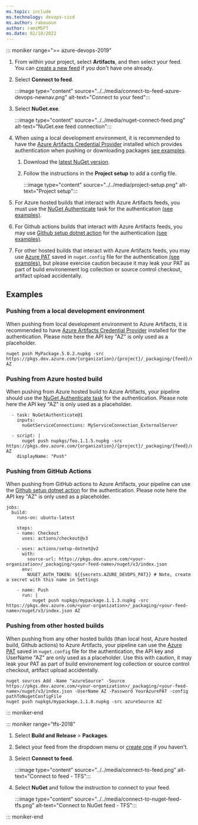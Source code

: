 ```yaml
---
ms.topic: include
ms.technology: devops-cicd
ms.author: rabououn
author: ramiMSFT
ms.date: 02/18/2022
---
```


::: moniker range=">= azure-devops-2019"

1. From within your project, select **Artifacts**, and then select your feed. You can [create a new feed](../../get-started-nuget.md#create-a-feed) if you don't have one already. 

1. Select **Connect to feed**.

    :::image type="content" source="../../media/connect-to-feed-azure-devops-newnav.png" alt-text="Connect to your feed":::

1. Select **NuGet.exe**.

    :::image type="content" source="../../media/nuget-connect-feed.png" alt-text="NuGet.exe feed connection":::

1. When using a local development environment, it is recommended to have the [Azure Artifacts Credential Provider](https://github.com/microsoft/artifacts-credprovider) installed which provides authentication when pushing or downloading packages [see examples](#examples).

    1. Download the [latest NuGet version](https://www.nuget.org/downloads).

    1. Follow the instructions in the **Project setup** to add a config file. 

        :::image type="content" source="../../media/project-setup.png" alt-text="Project setup":::

1. For Azure hosted builds that interact with Azure Artifacts feeds, you must use the [NuGet Authenticate](https://docs.microsoft.com/azure/devops/pipelines/tasks/package/nuget-authenticate) task for the authentication [(see examples)](#examples).

1. For Github actions builds that interact with Azure Artifacts feeds, you may use [Github setup dotnet action](https://github.com/actions/setup-dotnet) for the authentication [(see examples)](#examples).

1. For other hosted builds that interact with Azure Artifacts feeds, you may use [Azure PAT]([url](https://docs.microsoft.com/en-us/azure/devops/organizations/accounts/use-personal-access-tokens-to-authenticate?view=azure-devops&tabs=Windows)) saved in `nuget.config` file for the authentication [(see examples)](#examples), but please exercise caution because it may leak your PAT as part of build environement log collection or source control checkout, artifact upload accidentally.

## Examples

### Pushing from a local development environment

When pushing from local development environment to Azure Artifacts, it is recommended to have [Azure Artifacts Credential Provider](https://github.com/microsoft/artifacts-credprovider) installed for the authentication. Please note here the API key "AZ" is only used as a placeholder.

```Command
nuget push MyPackage.5.0.2.nupkg -src https://pkgs.dev.azure.com/{organization}/{project}/_packaging/{feed}/nuget/v3/index.json AZ
```

### Pushing from Azure hosted build

When pushing from Azure hosted build to Azure Artifacts, your pipeline should use the [NuGet Authenticate task](https://docs.microsoft.com/azure/devops/pipelines/tasks/package/nuget-authenticate?view=azure-devops) for the authentication. Please note here the API key "AZ" is only used as a placeholder.

  ```Command
    - task: NuGetAuthenticate@1
      inputs:
        nuGetServiceConnections: MyServiceConnection_ExternalServer
        
    - script: |
        nuget push nupkgs/foo.1.1.5.nupkg -src https://pkgs.dev.azure.com/{organization}/{project}/_packaging/{feed}/nuget/v3/index.json AZ
      displayName: "Push"          
  ```

### Pushing from GitHub Actions

When pushing from GitHub actions to Azure Artifacts, your pipeline can use the [Github setup dotnet action](https://github.com/actions/setup-dotnet) for the authentication. Please note here the API key "AZ" is only used as a placeholder.

```Command
jobs:
  build:
    runs-on: ubuntu-latest

    steps:
    - name: Checkout
      uses: actions/checkout@v3

    - uses: actions/setup-dotnet@v2
      with:
        source-url: https://pkgs.dev.azure.com/<your-organization>/_packaging/<your-feed-name>/nuget/v3/index.json
      env:
        NUGET_AUTH_TOKEN: ${{secrets.AZURE_DEVOPS_PAT}} # Note, create a secret with this name in Settings
    
    - name: Push
      run: |
          nuget push nupkgs/mypackage.1.1.3.nupkg -src https://pkgs.dev.azure.com/<your-organization>/_packaging/<your-feed-name>/nuget/v3/index.json AZ
```

### Pushing from other hosted builds

When pushing from any other hosted builds (than local host, Azure hosted build, Github actions) to Azure Artifacts, your pipeline can use the [Azure PAT]([url](https://docs.microsoft.com/en-us/azure/devops/organizations/accounts/use-personal-access-tokens-to-authenticate?view=azure-devops&tabs=Windows)) saved in `nuget.config` file for the authentication, the API key and UserName "AZ" are only used as a placeholder. Use this with caution, it may leak your PAT as part of build environement log collection or source control checkout, artifact upload accidentally.

```Command
nuget sources Add -Name "azureSource" -Source https://pkgs.dev.azure.com/<your-organization>/_packaging/<your-feed-name>/nuget/v3/index.json -UserName AZ -Password YourAzurePAT -config pathToNugetConfigFile
nuget push nupkgs/mypackage.1.1.8.nupkg -src azureSource AZ
```


::: moniker-end

::: moniker range="tfs-2018"

1. Select **Build and Release** > **Packages**.

1. Select your feed from the dropdown menu or [create one](../../get-started-nuget.md#create-a-feed) if you haven't. 

1. Select **Connect to feed**.

    :::image type="content" source="../../media/connect-to-feed.png" alt-text="Connect to feed - TFS":::

1. Select **NuGet** and follow the instruction to connect to your feed.

    :::image type="content" source="../../media/connect-to-nuget-feed-tfs.png" alt-text="Connect to NuGet feed - TFS":::

::: moniker-end
